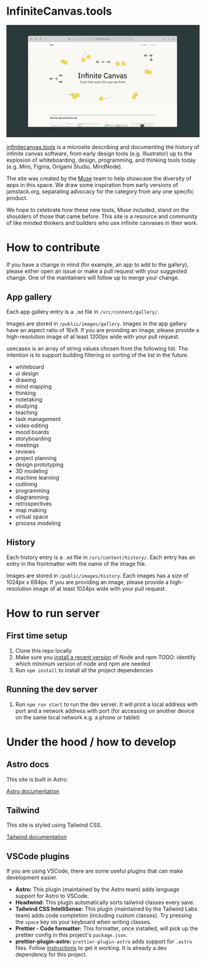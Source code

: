 # InfiniteCanvas.tools

[![Screenshot of website](/readme_screenshot.jpg)](https://infinitecanvas.tools/)

[infinitecanvas.tools](https://infinitecanvas.tools/) is a microsite describing and documenting the history of infinite canvas software, from early design tools (e.g. Illustrator) up to the explosion of whiteboarding, design, programming, and thinking tools today (e.g. Miro, Figma, Origami Studio, MindNode).

The site was created by the [Muse](https://museapp.com/) team to help showcase the diversity of apps in this space. We draw some inspiration from early versions of jamstack.org, separating advocacy for the category from any one specific product.

We hope to celebrate how these new tools, Muse included, stand on the shoulders
of those that came before. This site is a resource and community of like minded
thinkers and builders who use infinite canvases in their work.

# How to contribute

If you have a change in mind (for example, an app to add to the gallery), please
either open an issue or make a pull request with your suggested change. One of
the maintainers will follow up to merge your change.

## App gallery

Each app gallery entry is a `.md` file in `/src/content/gallery/`.

Images are stored in `/public/images/gallery`. Images in the app gallery have an
aspect ratio of 16x9. If you are providing an image, please provide a
high-resolution image of at least 1200px wide with your pull request.

usecases is an array of string values chosen from the following list. The
intention is to support building filtering or sorting of the list in the future.

- whiteboard
- ui design
- drawing
- mind mapping
- thinking
- notetaking
- studying
- teaching
- task management
- video editing
- mood boards
- storyboarding
- meetings
- reviews
- project planning
- design prototyping
- 3D modeling
- machine learning
- outlining
- programming
- diagramming
- retrospectives
- map making
- virtual space
- process modeling

## History

Each history entry is a `.md` file in `/src/content/history/`. Each entry has an
entry in the frontmatter with the name of the image file.

Images are stored in `/public/images/history`. Each images has a size of 1024px
x 684px. If you are providing an image, please provide a high-resolution image
of at least 1024px wide with your pull request.

# How to run server

## First time setup

1. Clone this repo locally
1. Make sure you
   [install a recent version](https://nodejs.dev/en/learn/how-to-install-nodejs)
   of Node and npm TODO: identify which minimum version of node and npm are
   needed
1. Run `npm install` to install all the project dependencies

## Running the dev server

1. Run `npm run start` to run the dev server. It will print a local address with
   port and a network address with port (for accessing on another device on the
   same local network e.g. a phone or tablet)

# Under the hood / how to develop

## Astro docs

This site is built in Astro.

[Astro documentation](https://astro.build)

## Tailwind

This site is styled using Tailwind CSS.

[Tailwind documentation](https://tailwindcss.com)

## VSCode plugins

If you are using VSCode, there are some useful plugins that can make development
easier.

- **Astro:** This plugin (maintained by the Astro team) adds language support
  for Astro to VSCode.
- **Headwind:** This plugin automatically sorts tailwind classes every save.
- **Tailwind CSS IntelliSense:** This plugin (maintained by the Tailwind Labs
  team) adds code completion (including custom classes). Try pressing the
  `space` key on your keyboard when writing classes.
- **Prettier - Code formatter:** This formatter, once installed, will pick up
  the prettier config in this project's `package.json`.
- **prettier-plugin-astro:** `prettier-plugin-astro` adds support for `.astro`
  files. Follow
  [instructions](https://www.npmjs.com/package/prettier-plugin-astro#user-content-using-in-vs-code)
  to get it working. It is already a dev dependency for this project.

